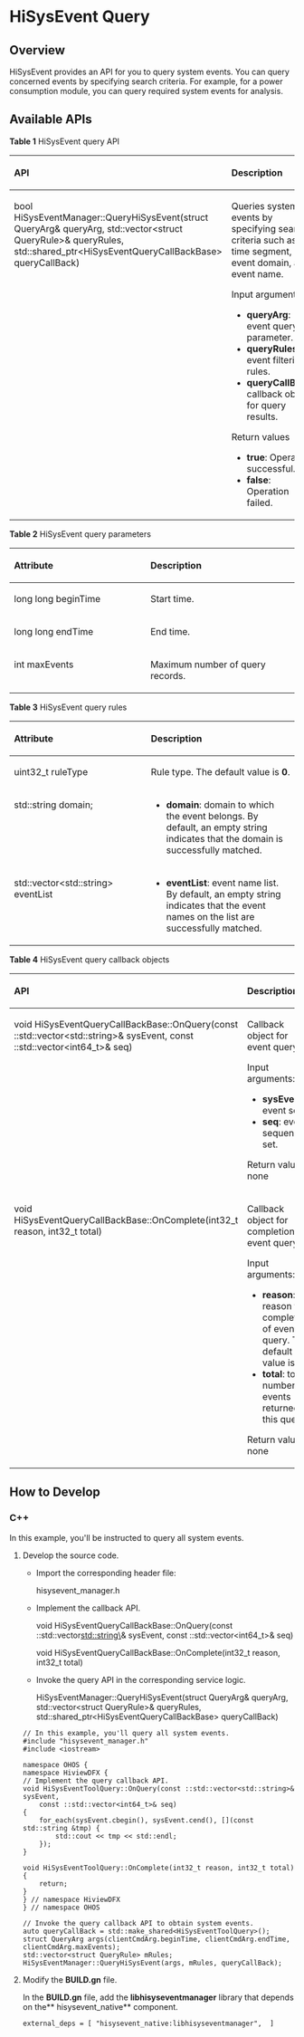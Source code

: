 # HiSysEvent Query<a name="EN-US_TOPIC_0000001231455461"></a>

## Overview<a name="section279684125212"></a>

HiSysEvent provides an API for you to query system events. You can query concerned events by specifying search criteria. For example, for a power consumption module, you can query required system events for analysis.

## Available APIs<a name="section03869128521"></a>

**Table  1**  HiSysEvent query API

<a name="table1844019587496"></a>
<table><thead align="left"><tr id="row1440058184916"><th class="cellrowborder" valign="top" width="48.120000000000005%" id="mcps1.2.3.1.1"><p id="p19441135844915"><a name="p19441135844915"></a><a name="p19441135844915"></a>API</p>
</th>
<th class="cellrowborder" valign="top" width="51.88%" id="mcps1.2.3.1.2"><p id="p13441195815491"><a name="p13441195815491"></a><a name="p13441195815491"></a>Description</p>
</th>
</tr>
</thead>
<tbody><tr id="row16441155818499"><td class="cellrowborder" valign="top" width="48.120000000000005%" headers="mcps1.2.3.1.1 "><p id="p114411558204915"><a name="p114411558204915"></a><a name="p114411558204915"></a>bool HiSysEventManager::QueryHiSysEvent(struct QueryArg&amp; queryArg, std::vector&lt;struct QueryRule&gt;&amp; queryRules, std::shared_ptr&lt;HiSysEventQueryCallBackBase&gt; queryCallBack)</p>
</td>
<td class="cellrowborder" valign="top" width="51.88%" headers="mcps1.2.3.1.2 "><p id="p14727325133216"><a name="p14727325133216"></a><a name="p14727325133216"></a>Queries system events by specifying search criteria such as the time segment, event domain, and event name.</p>
<p id="p167271525203213"><a name="p167271525203213"></a><a name="p167271525203213"></a>Input arguments:</p>
<a name="ul6717142214919"></a><a name="ul6717142214919"></a><ul id="ul6717142214919"><li><strong id="b13783124325410"><a name="b13783124325410"></a><a name="b13783124325410"></a>queryArg</strong>: event query parameter.</li><li><strong id="b179229305560"><a name="b179229305560"></a><a name="b179229305560"></a>queryRules</strong>: event filtering rules.</li><li><strong id="b1244153910574"><a name="b1244153910574"></a><a name="b1244153910574"></a>queryCallBack</strong>: callback object for query results.</li></ul>
<p id="p83591223153818"><a name="p83591223153818"></a><a name="p83591223153818"></a>Return values</p>
<a name="ul12105842111913"></a><a name="ul12105842111913"></a><ul id="ul12105842111913"><li><strong id="b16711328155919"><a name="b16711328155919"></a><a name="b16711328155919"></a>true</strong>: Operation successful.</li><li><strong id="b1421823714591"><a name="b1421823714591"></a><a name="b1421823714591"></a>false</strong>: Operation failed.</li></ul>
</td>
</tr>
</tbody>
</table>

**Table  2**  HiSysEvent query parameters

<a name="table13783145132014"></a>
<table><thead align="left"><tr id="row11784451112013"><th class="cellrowborder" valign="top" width="47.85%" id="mcps1.2.3.1.1"><p id="p187841351152012"><a name="p187841351152012"></a><a name="p187841351152012"></a>Attribute</p>
</th>
<th class="cellrowborder" valign="top" width="52.15%" id="mcps1.2.3.1.2"><p id="p4784105182019"><a name="p4784105182019"></a><a name="p4784105182019"></a>Description</p>
</th>
</tr>
</thead>
<tbody><tr id="row3784451122012"><td class="cellrowborder" valign="top" width="47.85%" headers="mcps1.2.3.1.1 "><p id="p2078414512209"><a name="p2078414512209"></a><a name="p2078414512209"></a>long long beginTime</p>
</td>
<td class="cellrowborder" valign="top" width="52.15%" headers="mcps1.2.3.1.2 "><p id="p37844517207"><a name="p37844517207"></a><a name="p37844517207"></a>Start time.</p>
</td>
</tr>
<tr id="row1564913158230"><td class="cellrowborder" valign="top" width="47.85%" headers="mcps1.2.3.1.1 "><p id="p11649191511239"><a name="p11649191511239"></a><a name="p11649191511239"></a>long long endTime</p>
</td>
<td class="cellrowborder" valign="top" width="52.15%" headers="mcps1.2.3.1.2 "><p id="p126491715182314"><a name="p126491715182314"></a><a name="p126491715182314"></a>End time.</p>
</td>
</tr>
<tr id="row461821212236"><td class="cellrowborder" valign="top" width="47.85%" headers="mcps1.2.3.1.1 "><p id="p461841262313"><a name="p461841262313"></a><a name="p461841262313"></a>int maxEvents</p>
</td>
<td class="cellrowborder" valign="top" width="52.15%" headers="mcps1.2.3.1.2 "><p id="p1161901214232"><a name="p1161901214232"></a><a name="p1161901214232"></a>Maximum number of query records.</p>
</td>
</tr>
</tbody>
</table>

**Table  3**  HiSysEvent query rules

<a name="table1144011610564"></a>
<table><thead align="left"><tr id="row124411716175611"><th class="cellrowborder" valign="top" width="48.03%" id="mcps1.2.3.1.1"><p id="p19441151675610"><a name="p19441151675610"></a><a name="p19441151675610"></a>Attribute</p>
</th>
<th class="cellrowborder" valign="top" width="51.970000000000006%" id="mcps1.2.3.1.2"><p id="p16441171616563"><a name="p16441171616563"></a><a name="p16441171616563"></a>Description</p>
</th>
</tr>
</thead>
<tbody><tr id="row174411216105615"><td class="cellrowborder" valign="top" width="48.03%" headers="mcps1.2.3.1.1 "><p id="p496413536613"><a name="p496413536613"></a><a name="p496413536613"></a><span>uint32_t</span> ruleType</p>
</td>
<td class="cellrowborder" valign="top" width="51.970000000000006%" headers="mcps1.2.3.1.2 "><p id="p94416160565"><a name="p94416160565"></a><a name="p94416160565"></a>Rule type. The default value is <strong id="b196007205817"><a name="b196007205817"></a><a name="b196007205817"></a>0</strong>.</p>
</td>
</tr>
<tr id="row64411816125614"><td class="cellrowborder" valign="top" width="48.03%" headers="mcps1.2.3.1.1 "><p id="p1258135313712"><a name="p1258135313712"></a><a name="p1258135313712"></a>std::string domain;</p>
</td>
<td class="cellrowborder" valign="top" width="51.970000000000006%" headers="mcps1.2.3.1.2 "><a name="ul14905926102311"></a><a name="ul14905926102311"></a><ul id="ul14905926102311"><li><strong id="b9813231789"><a name="b9813231789"></a><a name="b9813231789"></a>domain</strong>: domain to which the event belongs. By default, an empty string indicates that the domain is successfully matched.</li></ul>
</td>
</tr>
<tr id="row244161615619"><td class="cellrowborder" valign="top" width="48.03%" headers="mcps1.2.3.1.1 "><p id="p227913101887"><a name="p227913101887"></a><a name="p227913101887"></a>std::vector&lt;std::string&gt; eventList</p>
</td>
<td class="cellrowborder" valign="top" width="51.970000000000006%" headers="mcps1.2.3.1.2 "><a name="ul248063132319"></a><a name="ul248063132319"></a><ul id="ul248063132319"><li><strong id="b172129351784"><a name="b172129351784"></a><a name="b172129351784"></a>eventList</strong>: event name list. By default, an empty string indicates that the event names on the list are successfully matched.</li></ul>
</td>
</tr>
</tbody>
</table>

**Table  4**  HiSysEvent query callback objects

<a name="table1451320549112"></a>
<table><thead align="left"><tr id="row951420547116"><th class="cellrowborder" valign="top" width="48.03%" id="mcps1.2.3.1.1"><p id="p15141546117"><a name="p15141546117"></a><a name="p15141546117"></a>API</p>
</th>
<th class="cellrowborder" valign="top" width="51.970000000000006%" id="mcps1.2.3.1.2"><p id="p165141654151113"><a name="p165141654151113"></a><a name="p165141654151113"></a>Description</p>
</th>
</tr>
</thead>
<tbody><tr id="row35141554151115"><td class="cellrowborder" valign="top" width="48.03%" headers="mcps1.2.3.1.1 "><p id="p4714143785410"><a name="p4714143785410"></a><a name="p4714143785410"></a>void HiSysEventQueryCallBackBase::OnQuery(const ::std::vector&lt;std::string&gt;&amp; sysEvent, const ::std::vector&lt;int64_t&gt;&amp; seq)</p>
</td>
<td class="cellrowborder" valign="top" width="51.970000000000006%" headers="mcps1.2.3.1.2 "><p id="p1772213111011"><a name="p1772213111011"></a><a name="p1772213111011"></a>Callback object for event query.</p>
<p id="p182081719151016"><a name="p182081719151016"></a><a name="p182081719151016"></a>Input arguments:</p>
<a name="ul02091819131015"></a><a name="ul02091819131015"></a><ul id="ul02091819131015"><li><strong id="b132316517135"><a name="b132316517135"></a><a name="b132316517135"></a>sysEvent</strong>: event set.</li><li><strong id="b185101961310"><a name="b185101961310"></a><a name="b185101961310"></a>seq</strong>: event sequence set.</li></ul>
<p id="p18209419201010"><a name="p18209419201010"></a><a name="p18209419201010"></a>Return value: none</p>
</td>
</tr>
<tr id="row15141154161111"><td class="cellrowborder" valign="top" width="48.03%" headers="mcps1.2.3.1.1 "><p id="p561110151119"><a name="p561110151119"></a><a name="p561110151119"></a>void HiSysEventQueryCallBackBase::OnComplete(int32_t reason, int32_t total)</p>
</td>
<td class="cellrowborder" valign="top" width="51.970000000000006%" headers="mcps1.2.3.1.2 "><p id="p126315352130"><a name="p126315352130"></a><a name="p126315352130"></a>Callback object for completion of event query.</p>
<p id="p6631235191316"><a name="p6631235191316"></a><a name="p6631235191316"></a>Input arguments:</p>
<a name="ul106383518130"></a><a name="ul106383518130"></a><ul id="ul106383518130"><li><strong id="b855743017177"><a name="b855743017177"></a><a name="b855743017177"></a>reason</strong>: reason for completion of event query. The default value is <strong id="b5175337111718"><a name="b5175337111718"></a><a name="b5175337111718"></a>0</strong>.</li><li><strong id="b1196583151911"><a name="b1196583151911"></a><a name="b1196583151911"></a>total</strong>: total number of events returned in this query.</li></ul>
<p id="p176313516133"><a name="p176313516133"></a><a name="p176313516133"></a>Return value: none</p>
</td>
</tr>
</tbody>
</table>

## How to Develop<a name="section14286111855212"></a>

### **C++**<a name="section162045551743"></a>

In this example, you'll be instructed to query all system events.

1.  Develop the source code.

    -   Import the corresponding header file:

        hisysevent\_manager.h

    -   Implement the callback API.

        void HiSysEventQueryCallBackBase::OnQuery\(const ::std::vector<std::string\>& sysEvent, const ::std::vector<int64\_t\>& seq\)

        void HiSysEventQueryCallBackBase::OnComplete\(int32\_t reason, int32\_t total\)

    -   Invoke the query API in the corresponding service logic.

        HiSysEventManager::QueryHiSysEvent\(struct QueryArg& queryArg, std::vector<struct QueryRule\>& queryRules, std::shared\_ptr<HiSysEventQueryCallBackBase\> queryCallBack\)


    ```
    // In this example, you'll query all system events.
    #include "hisysevent_manager.h"
    #include <iostream>
    
    namespace OHOS {
    namespace HiviewDFX {
    // Implement the query callback API.
    void HiSysEventToolQuery::OnQuery(const ::std::vector<std::string>& sysEvent,
        const ::std::vector<int64_t>& seq)
    {
        for_each(sysEvent.cbegin(), sysEvent.cend(), [](const std::string &tmp) {
            std::cout << tmp << std::endl;
        });
    }
    
    void HiSysEventToolQuery::OnComplete(int32_t reason, int32_t total)
    {
        return;
    }
    } // namespace HiviewDFX
    } // namespace OHOS
    
    // Invoke the query callback API to obtain system events.
    auto queryCallBack = std::make_shared<HiSysEventToolQuery>();
    struct QueryArg args(clientCmdArg.beginTime, clientCmdArg.endTime, clientCmdArg.maxEvents);
    std::vector<struct QueryRule> mRules;
    HiSysEventManager::QueryHiSysEvent(args, mRules, queryCallBack);
    ```

2.  Modify the  **BUILD.gn**  file.

    In the  **BUILD.gn**  file, add the  **libhisyseventmanager**  library that depends on the** hisysevent\_native**  component.

    ```
    external_deps = [ "hisysevent_native:libhisyseventmanager",  ]
    ```


